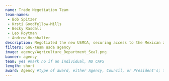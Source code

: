 ```yaml
---
name: Trade Negotiation Team
team-names: 
 - Bob Spitzer
 - Krsti Goodfellow-Mills
 - Becky Rasdall
 - Leo Roytman
 - Andrew Hochhalter
description: Negotiated the new USMCA, securing access to the Mexican and Canadian markets and lowering barriers for many US agricultural products. The new deal will advance US agricultural interests in the most important markets for American farmers, ranchers, and agribusinesses, leading to freer markets, fairer trade, and robust economic growth in North America.
filters: GoG-team usda agency
image: agency/Agriculture_Department_Seal.png
banner: agency
team: yes #mark no if an individual, NO CAPS 
length: short
award: Agency #type of award, either Agency, Council, or President's; this is case sensitive so make sure to match the options listed exactly. This section generates the format of the card
---
```

